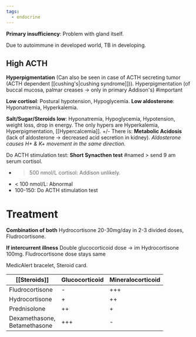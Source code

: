 ```yaml
---
tags:
  - endocrine
---
```

**Primary insufficiency**: Problem with gland itself.

Due to autoimmune in developed world, TB in developing.

## High ACTH
**Hyperpigmentation** (Can also be seen in case of ACTH secreting tumor (ACTH dependent [[cushing's|cushing syndrome]])). 
	Hyperpigmentation (of buccal mucosa, palmar creases -> only in primary Addison's) #important 

**Low cortisol**: Postural hypotension, Hypoglycemia.
**Low aldosterone**: Hyponatremia, Hyperkalemia.

**Salt/Sugar/Steroids low**: Hyponatremia, Hypoglycemia, Hypotension, weight loss, drop in energy.
The only hypers are Hyperkalemia, Hyperpigmentation, [[Hypercalcemia]].
+/- There is: **Metabolic Acidosis** (lack of aldosterone -> decreased acid secretion in kidney).
	*Aldosterone causes H+ & K+ movement in the same direction.*

Do ACTH stimulation test: **Short Synacthen test** #named > send 9 am serum cortisol.
- > 500 nmol/L cortisol: Addison unlikely.
- < 100 nmol/L: Abnormal
- 100-150: Do ACTH stimulation test

# Treatment
**Combination of both**
	Hydrocortisone 20-30mg/day in 2-3 divided doses,
	Fludrocortisone.

**If intercurrent illness**
	Double glucocorticoid dose -> im Hydrocortisone 100mg.
	Fludrocortisone dose stays same

MedicAlert bracelet, Steroid card.

| [[Steroids]]                      | Glucocorticoid | Mineralocorticoid |
| --------------------------------- | -------------- | ----------------- |
| Fludrocortisone                   | -              | +++               |
| Hydrocortisone                    | +              | ++                |
| Prednisolone                      | ++             | +                 |
| Dexamethasone,  <br>Betamethasone | +++            | -                 |